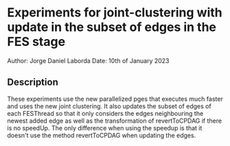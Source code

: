 # Experiments for joint-clustering with update in the subset of edges in the FES stage
Author: Jorge Daniel Laborda
Date: 10th of January 2023

## Description
These experiments use the new parallelized pges that executes much faster and uses the new joint clustering. It also updates the subset of edges of each FESThread so that it only considers the edges neighbouring the newest added edge as well as the transformation of revertToCPDAG if there is no speedUp. The only difference when using the speedup is that it doesn't use the method revertToCPDAG when updating the edges.